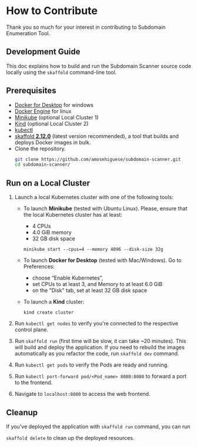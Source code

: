 # How to Contribute

Thank you so much for your interest in contributing to Subdomain Enumeration Tool.

## Development Guide

This doc explains how to build and run the Subdomain Scanner source code locally using the `skaffold` command-line tool.

## Prerequisites

- [Docker for Desktop](https://www.docker.com/products/docker-desktop) for windows
- [Docker Engine](https://docs.docker.com/engine/install/) for linux
- [Minikube](https://minikube.sigs.k8s.io/docs/start/) (optional Local Cluster 1)
- [Kind](https://kind.sigs.k8s.io/) (optional Local Cluster 2)
- [kubectl](https://kubernetes.io/docs/tasks/tools/)
- [skaffold **2.12.0**](https://skaffold.dev/docs/install/) (latest version recommended), a tool that builds and deploys Docker images in bulk.
- Clone the repository.
  ```sh
  git clone https://github.com/amosehiguese/subdomain-scanner.git
  cd subdomain-scanner/
  ```

## Run on a Local Cluster

1. Launch a local Kubernetes cluster with one of the following tools:

   - To launch **Minikube** (tested with Ubuntu Linux). Please, ensure that the
     local Kubernetes cluster has at least:

     - 4 CPUs
     - 4.0 GiB memory
     - 32 GB disk space

     ```shell
     minikube start --cpus=4 --memory 4096 --disk-size 32g
     ```

   - To launch **Docker for Desktop** (tested with Mac/Windows). Go to Preferences:

     - choose “Enable Kubernetes”,
     - set CPUs to at least 3, and Memory to at least 6.0 GiB
     - on the "Disk" tab, set at least 32 GB disk space

   - To launch a **Kind** cluster:

     ```shell
     kind create cluster
     ```

2. Run `kubectl get nodes` to verify you're connected to the respective control plane.

3. Run `skaffold run` (first time will be slow, it can take ~20 minutes).
   This will build and deploy the application. If you need to rebuild the images
   automatically as you refactor the code, run `skaffold dev` command.

4. Run `kubectl get pods` to verify the Pods are ready and running.

5. Run `kubectl port-forward pod/<Pod_name> 8080:8080` to forward a port to the frontend.

6. Navigate to `localhost:8080` to access the web frontend.

## Cleanup

If you've deployed the application with `skaffold run` command, you can run

`skaffold delete` to clean up the deployed resources.
